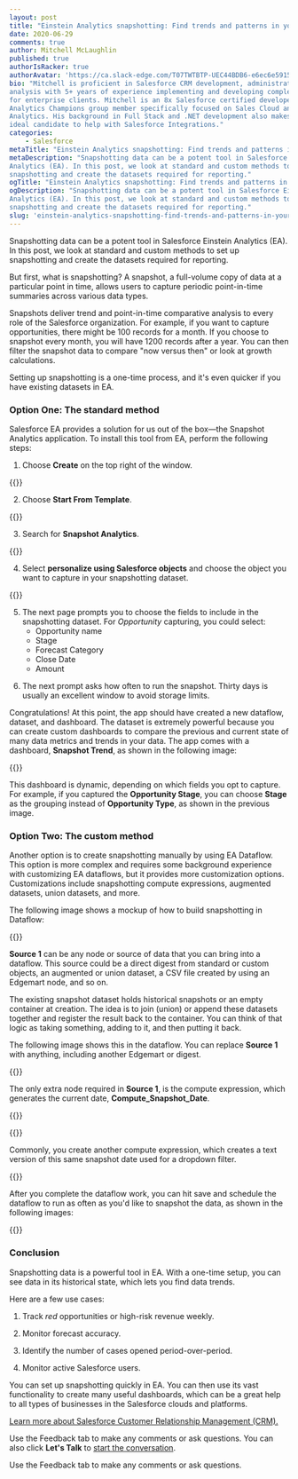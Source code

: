 ```yaml
---
layout: post
title: "Einstein Analytics snapshotting: Find trends and patterns in your data"
date: 2020-06-29
comments: true
author: Mitchell McLaughlin
published: true
authorIsRacker: true
authorAvatar: 'https://ca.slack-edge.com/T07TWTBTP-UEC44BDB6-e6ec6e591568-512'
bio: "Mitchell is proficient in Salesforce CRM development, administration, and
analysis with 5+ years of experience implementing and developing complex solutions
for enterprise clients. Mitchell is an 8x Salesforce certified developer and
Analytics Champions group member specifically focused on Sales Cloud and Einstein
Analytics. His background in Full Stack and .NET development also makes him an
ideal candidate to help with Salesforce Integrations."
categories:
    - Salesforce
metaTitle: "Einstein Analytics snapshotting: Find trends and patterns in your data"
metaDescription: "Snapshotting data can be a potent tool in Salesforce Einstein
Analytics (EA). In this post, we look at standard and custom methods to set up
snapshotting and create the datasets required for reporting."
ogTitle: "Einstein Analytics snapshotting: Find trends and patterns in your data"
ogDescription: "Snapshotting data can be a potent tool in Salesforce Einstein
Analytics (EA). In this post, we look at standard and custom methods to set up
snapshotting and create the datasets required for reporting."
slug: 'einstein-analytics-snapshotting-find-trends-and-patterns-in-your-data'
---
```


Snapshotting data can be a potent tool in Salesforce Einstein Analytics (EA). In
this post, we look at standard and custom methods to set up snapshotting and
create the datasets required for reporting.

<!--more-->

But first, what is snapshotting? A snapshot, a full-volume copy of data at a
particular point in time, allows users to capture periodic point-in-time
summaries across various data types.

Snapshots deliver trend and point-in-time comparative analysis to every role of
the Salesforce organization. For example, if you want to capture opportunities,
there might be 100 records for a month. If you choose to snapshot every month,
you will have 1200 records after a year. You can then filter the snapshot data
to compare "now versus then" or look at growth calculations.

Setting up snapshotting is a one-time process, and it's even quicker if you have
existing datasets in EA.

### Option One: The standard method

Salesforce EA provides a solution for us out of the box&mdash;the Snapshot
Analytics application. To install this tool from EA, perform the following steps:

1. Choose **Create** on the top right of the window.

{{<img src="Picture1.png" alt="" title="">}}


<ol start=2>
    <li>Choose <b>Start From Template</b>.</li>
</ol>

{{<img src="Picture2.png" alt="" title="">}}


<ol start=3>
    <li>Search for <b>Snapshot Analytics</b>.</li>
</ol>

{{<img src="Picture3.png" alt="" title="">}}


<ol start=4>
    <li>Select <b>personalize using Salesforce objects</b> and choose the object you
   want to capture in your snapshotting dataset.</li>
</ol>

{{<img src="Picture4.png" alt="" title="">}}


<ol start=5>
    <li>The next page prompts you to choose the fields to include in the snapshotting
   dataset. For <em>Opportunity</em> capturing, you could select:
     <ul>
      <li>Opportunity name</li>
      <li>Stage</li>
      <li>Forecast Category</li>
      <li>Close Date</li>
      <li>Amount</li>
    </ul>
   </li>
</ol>

<ol start=6>
    <li>The next prompt asks how often to run the snapshot. Thirty days is usually an
   excellent window to avoid storage limits.</li>
</ol>

Congratulations! At this point, the app should have created a new dataflow,
dataset, and dashboard. The dataset is extremely powerful because you can create
custom dashboards to compare the previous and current state of many data metrics
and trends in your data. The app comes with a dashboard, **Snapshot Trend**, as
shown in the following image:

{{<img src="Picture5.png" alt="" title="">}}

This dashboard is dynamic, depending on which fields you opt to capture. For
example, if you captured the **Opportunity Stage**, you can choose **Stage** as
the grouping instead of **Opportunity Type**, as shown in the previous image.

### Option Two: The custom method

Another option is to create snapshotting manually by using EA Dataflow. This
option is more complex and requires some background experience with customizing
EA dataflows, but it provides more customization options. Customizations include
snapshotting compute expressions, augmented datasets, union datasets, and more.

The following image shows a mockup of how to build snapshotting in Dataflow:

{{<img src="Picture6.png" alt="" title="">}}

**Source 1** can be any node or source of data that you can bring into a dataflow.
This source could be a direct digest from standard or custom objects, an augmented
or union dataset, a CSV file created by using an Edgemart node, and so on.

The existing snapshot dataset holds historical snapshots or an empty container
at creation. The idea is to join (union) or append these datasets together and
register the result back to the container. You can think of that logic as taking
something, adding to it, and then putting it back.

The following image shows this in the dataflow. You can replace **Source 1**
with anything, including another Edgemart or digest.

{{<img src="Picture7.png" alt="" title="">}}


The only extra node required in **Source 1**, is the compute expression, which
generates the current date, **Compute_Snapshot_Date**.

{{<img src="Picture8.png" alt="" title="">}}


{{<img src="Picture9.png" alt="" title="">}}


Commonly, you create another compute expression, which creates a text version
of this same snapshot date used for a dropdown filter.

{{<img src="Picture10.png" alt="" title="">}}

After you complete the dataflow work, you can hit save and schedule the dataflow
to run as often as you'd like to snapshot the data, as shown in the following
images:

{{<img src="Picture11.png" alt="" title="">}}

### Conclusion

Snapshotting data is a powerful tool in EA. With a one-time setup, you can see
data in its historical state, which lets you find data trends.

Here are a few use cases:

1. Track *red* opportunities or high-risk revenue weekly.

2. Monitor forecast accuracy.

3. Identify the number of cases opened period-over-period.

4. Monitor active Salesforce users.

You can set up snapshotting quickly in EA. You can then use its vast functionality
to create many useful dashboards, which can be a great help to all types of
businesses in the Salesforce clouds and platforms.

<a class="cta red" id="cta" href="https://www.rackspace.com/salesforce">Learn more about Salesforce Customer Relationship Management (CRM).</a>

Use the Feedback tab to make any comments or ask questions. You can also click
**Let's Talk** to [start the conversation](https://www.rackspace.com/).

Use the Feedback tab to make any comments or ask questions.
